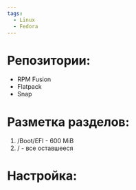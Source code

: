 ```yaml
---
tags:
  - Linux
  - Fedora
---
```

# Репозитории:
- RPM Fusion
- Flatpack
- Snap
# Разметка разделов:
1. /Boot/EFI - 600 MiB
2. / - все оставшееся
# Настройка:
